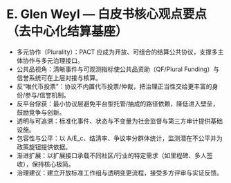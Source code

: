 # E. Glen Weyl — 白皮书核心观点要点（去中心化结算基座）

- 多元协作（Plurality）：PACT 应成为开放、可组合的结算公共协议，支撑多主体协作与多元治理接口。
- 公共品视角：清晰事件与可观测指标使公共品资助（QF/Plural Funding）与信誉系统可在上层对接与核算。
- 反“唯代币投票”：协议不内置代币投票/仲裁，把治理正当性交给更丰富的身份/参与/信誉机制。
- 反平台俘获：最小协议层避免平台型托管/抽成的路径依赖，降低进入壁垒，鼓励竞争与创新。
- 透明与可追溯：标准化事件、状态与不变量为社会监督与第三方审计提供基础设施。
- 包容性与公平：以 A/E_c、结清率、争议率分群体统计，监测潜在不公平并为政策旋钮提供依据。
- 渐进扩展：以扩展接口承载不同社区/行业的特定需求（如里程碑、多人签收），保持核心极简。
- 治理建议：建立开放标准工作组与透明变更流程，接受多方评审与实证反馈。

